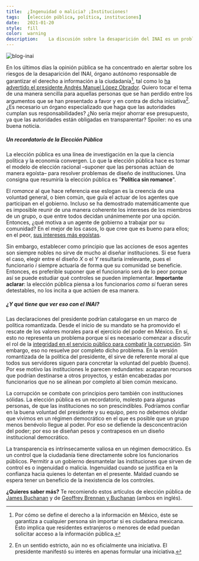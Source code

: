 ```yaml
---
title:	¿Ingenuidad o malicia? ¡Instituciones!
tags:	[elección pública, política, instituciones]
date:	2021-01-20
style:	fill
color:	warning
description:	La discusión sobre la desaparición del INAI es un problema de elección pública.
---
```




![blog-inai](https://alex-writes-something.github.io/pictures/blog-inai.jpeg)



En los últimos días la opinión pública se ha concentrado en alertar sobre los riesgos de la desaparición del INAI, órgano autónomo responsable de garantizar el derecho a información a la ciudadanía[^1], tal como lo [ha advertido el presidente Andrés Manuel López Obrador](https://www.forbes.com.mx/politica-amlo-reforma-absorber-ift-inai-organismos-autonomos/). Quiero tocar el tema de una manera  sencilla para aquellas personas que se han perdido entre los argumentos que se han presentado a favor y en contra de dicha iniciativa[^2]. ¿Es necesario un órgano especializado que haga que las autoridades cumplan sus responsabilidades? ¿No sería mejor ahorrar ese presupuesto, ya que las autoridades están obligadas en transparentar? Spoiler: no es una buena noticia.

##### Un recordatorio de la Elección Pública

La elección pública es una línea de investigación en la que la ciencia política y la economía convergen. Lo que la elección pública hace es tomar el modelo de elección racional –suponer que las personas actúan de manera egoísta– para resolver problemas de diseño de instituciones. Una consigna que resumiría la elección pública es "**Política sin romance**".

El *romance* al que hace referencia ese eslogan es la creencia de una voluntad general, o bien común, que guía el actuar de los agentes que participan en el gobierno. Incluso se ha demostrado matemáticamente que es imposible reunir de una manera coherente los intereses de los miembros de un grupo, o que entre todos decidan unánimemente por una opción. Entonces, ¿qué motiva a un agente de gobierno a trabajar por su comunidad? En el mejor de los casos, lo que cree que es bueno para ellos; en el peor, [sus intereses más egoístas](https://www.eluniversal.com.mx/nacion/se-investigara-irregularidad-en-aplicacion-de-vacuna-covid-19-director-de-hospital-en-edomex).

Sin embargo, establecer como principio que las acciones de esos agentes son siempre nobles no sirve de mucho al diseñar instituciones. Si ese fuera el caso, elegir entre el diseño $X$ o el $Y$ resultaría irrelevante, pues el funcionario $i$ siempre actuaría de forma que su comunidad se beneficie. Entonces, es preferible suponer que el funcionario será de lo peor porque así se puede estudiar qué controles se pueden implementar. **Importante aclarar**: la elección pública piensa a los funcionarios *como si* fueran seres detestables, no los incita a que actúen de esa manera.

##### ¿Y qué tiene que ver eso con el INAI?

Las declaraciones del presidente podrían catalogarse en un marco de política romantizada. Desde el inicio de su mandato se ha promovido el rescate de los valores morales para el ejercicio del poder en México. En sí, esto no representa un problema porque sí es necesario comenzar a discutir el rol de la [integridad en el servicio público para combatir la corrupción](https://twitter.com/cxintegridad). Sin embargo, eso no resuelve por completo dicho problema. En la versión romantizada de la política del presidente, él sirve de referente moral al que todos sus servidores siguen para concretar la voluntad del pueblo (bueno). Por ese motivo las instituciones le parecen redundantes: acaparan recursos que podrían destinarse a otros proyectos, y están encabezadas por funcionarios que no se alínean por completo al bien común mexicano.

La corrupción se combate con principios pero también con instituciones sólidas. La elección pública es un recordatorio, molesto para algunas personas, de que las instituciones no son prescindibles. Podríamos confiar en la buena voluntad del presidente y su equipo, pero no debemos olvidar que vivimos en un régimen democrático en el que es posible que un grupo menos benévolo llegue al poder. Por eso se defiende la desconcentración del poder; por eso se diseñan pesos y contrapesos en un diseño institucional democrático.

La transparencia es intrínsecamente valiosa en un régimen democrático. Es un control que la ciudadanía tiene directamente sobre los funcionarios públicos. Permitir a un gobierno desmantelar las instituciones que sirven de control es o ingenuidad o malicia. Ingenuidad cuando se justifica en la confianza hacia quienes lo detentan en el presente. Maldad cuando se espera tener un beneficio de la inexistencia de los controles.

**¿Quieres saber más?** Te recomiendo estos artículos de elección pública de [James Buchanan](https://www.cis.org.au/app/uploads/2015/04/images/stories/policy-magazine/2003-spring/2003-19-3-james-m-buchanan.pdf) y de [Geoffrey Brennan y Buchanan](https://www.sciencedirect.com/sdfe/pdf/download/eid/1-s2.0-0144818881900132/first-page-pdf) (ambos en inglés). 



[^1]: Por cómo se define el derecho a la información en México, éste se garantiza a cualquier persona sin importar si es ciudadana mexicana. Esto implica que residentes extranjeros o menores de edad puedan solicitar acceso a la información pública. 
[^2]: En un sentido estricto, aún no es oficialmente una iniciativa. El presidente manifestó su interés en apenas formular una iniciativa.

